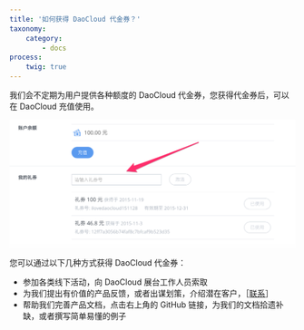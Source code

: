 ```yaml
---
title: '如何获得 DaoCloud 代金券？'
taxonomy:
    category:
        - docs
process:
    twig: true
---
```


我们会不定期为用户提供各种额度的 DaoCloud 代金券，您获得代金券后，可以在 DaoCloud 充值使用。

![](daocloud-coupon.png?resize=800)

您可以通过以下几种方式获得 DaoCloud 代金券：

* 参加各类线下活动，向 DaoCloud 展台工作人员索取
* 为我们提出有价值的产品反馈，或者出谋划策，介绍潜在客户，［[联系](mailto:support@daocloud.io)］
* 帮助我们完善产品文档，点击右上角的 GitHub 链接，为我们的文档拾遗补缺，或者撰写简单易懂的例子